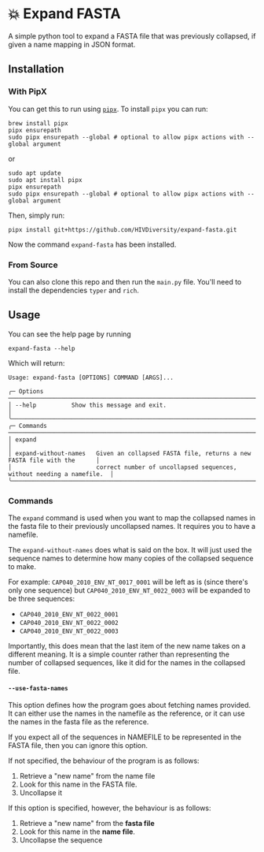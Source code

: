 # 💥 Expand FASTA

A simple python tool to expand a FASTA file that was previously collapsed, if given a name mapping in JSON format.

## Installation
### With PipX
You can get this to run using [`pipx`](https://github.com/pypa/pipx). To install `pipx` you can run:

```shell
brew install pipx
pipx ensurepath
sudo pipx ensurepath --global # optional to allow pipx actions with --global argument
```

or 

```shell
sudo apt update
sudo apt install pipx
pipx ensurepath
sudo pipx ensurepath --global # optional to allow pipx actions with --global argument
```


Then, simply run:

```shell
pipx install git+https://github.com/HIVDiversity/expand-fasta.git
```

Now the command `expand-fasta` has been installed. 

### From Source
You can also clone this repo and then run the `main.py` file. You'll need to install the dependencies `typer` and `rich`. 

## Usage

You can see the help page by running

```shell
expand-fasta --help
```

Which will return:

```text
Usage: expand-fasta [OPTIONS] COMMAND [ARGS]...                                                
                                                                                                
╭─ Options ────────────────────────────────────────────────────────────────────────────────────╮
│ --help          Show this message and exit.                                                  │
╰──────────────────────────────────────────────────────────────────────────────────────────────╯
╭─ Commands ───────────────────────────────────────────────────────────────────────────────────╮
│ expand                                                                                       │
│ expand-without-names   Given an collapsed FASTA file, returns a new FASTA file with the      │
│                        correct number of uncollapsed sequences, without needing a namefile.  │
╰──────────────────────────────────────────────────────────────────────────────────────────────╯
```
### Commands
The `expand` command is used when you want to map the collapsed names in the fasta file to their previously uncollapsed names. It requires you to have a namefile. 

The `expand-without-names` does what is said on the box. It will just used the sequence names to determine how many copies of the collapsed sequence to make. 

For example: `CAP040_2010_ENV_NT_0017_0001` will be left as is (since there's only one sequence) but `CAP040_2010_ENV_NT_0022_0003` will be expanded to be three sequences:

- `CAP040_2010_ENV_NT_0022_0001`
- `CAP040_2010_ENV_NT_0022_0002`
- `CAP040_2010_ENV_NT_0022_0003`

Importantly, this does mean that the last item of the new name takes on a different meaning. It is a simple counter rather than representing the number of collapsed sequences, like it did for the names in the collapsed file.

#### `--use-fasta-names`

This option defines how the program goes about fetching names provided. It can either use the names in the namefile as the reference, or it can use the names in the fasta file as the reference. 

If you expect all of the sequences in NAMEFILE to be represented in the FASTA file, then you can ignore this option. 

If not specified, the behaviour of the program is as follows:

1. Retrieve a "new name" from the name file
2. Look for this name in the FASTA file.
3. Uncollapse it

If this option is specified, however, the behaviour is as follows:

1. Retrieve a "new name" from the **fasta file**
2. Look for this name in the **name file**. 
3. Uncollapse the sequence




